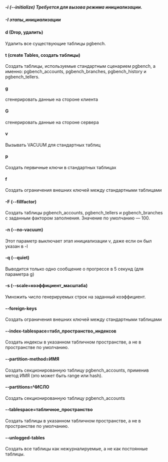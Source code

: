 ##### -i (--initialize) Требуется для вызова режима инициализации.

##### -I этапы_инициализации
####  d (Drop, удалить) 
Удалить все существующие таблицы pgbench.    
####  t (create Tables, создать таблицы) 
Создать таблицы, используемые стандартным сценарием pgbench, а именно: pgbench_accounts, pgbench_branches, pgbench_history и pgbench_tellers.  
####  g 
сгенерировать данные на стороне клиента    
####  G 
сгенерировать данные на стороне сервера   
####  v 
Вызывать VACUUM для стандартных таблиц   
####  p 
Создать первичные ключи в стандартных таблицах   
####  f
Создать ограничения внешних ключей между стандартными таблицами   
####  -F (--fillfactor) 
Создать таблицы pgbench_accounts, pgbench_tellers и pgbench_branches с заданным фактором заполнения. Значение по умолчанию — 100.   
####  -n (--no-vacuum) 
Этот параметр выключает этап инициализации v, даже если он был указан в -I   
####  -q (--quiet) 
Выводится только одно сообщение о прогрессе в 5 секунд (для параметра g)   
####  -s (--scale=коэффициент_масштаба) 
Умножить число генерируемых строк на заданный коэффициент.

####  --foreign-keys 
Создать ограничения внешних ключей между стандартными таблицами   
####  --index-tablespace=табл_пространство_индексов 
Создать индексы в указанном табличном пространстве, а не в пространстве по умолчанию.   
####  --partition-method=ИМЯ 
Создать секционированную таблицу pgbench_accounts, применив метод ИМЯ (это может быть range или hash).   
####  --partitions=ЧИСЛО 
Создать секционированную таблицу pgbench_accounts   
####  --tablespace=табличное_пространство 
Создать таблицы в указанном табличном пространстве, а не в пространстве по умолчанию.   
####  --unlogged-tables 
Создать все таблицы как нежурналируемые, а не как постоянные таблицы.   
